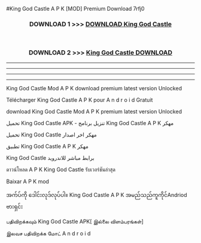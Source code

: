 #King God Castle  A P K [MOD] Premium Download 7rfj0



<div align="center">

<h3>DOWNLOAD 1 >>> <a href="https://teeasianyam.web.app?sq=King God Castle ">DOWNLOAD King God Castle  </a></h3><br>

<h3>DOWNLOAD 2 >>> <a href="https://teeasianyam.web.app?sq=King God Castle  ">King God Castle   DOWNLOAD </a></h3>

</div>


----------------------------------------------------------

----------------------------------------------------------

----------------------------------------------------------

----------------------------------------------------------


King God Castle   Mod A P K download premium latest version Unlocked

Télécharger King God Castle   A P K pour A n d r o i d Gratuit

download King God Castle   Mod A P K premium latest version Unlocked

تحميل King God Castle   APK - تنزيل برنامج King God Castle   A P K مهكر

تحميل King God Castle   مهكر اخر اصدار

تطبيق King God Castle   A P K مهكر

King God Castle   برابط مباشر للاندرويد

ดาวน์โหลด A P K King God Castle   รับเวอร์ชันล่าสุด

Baixar A P K mod

အက်ပ်ကို ဒေါင်းလုဒ်လုပ်ပါ။ King God Castle   A P K အမည်သည်ကူကိုင်Andriod ဗားရှင်း

பதிவிறக்கவும் King God Castle   APK[ இல்லை விளம்பரங்கள்] 
 
இலவச பதிவிறக்க மோட் A n d r o i d




